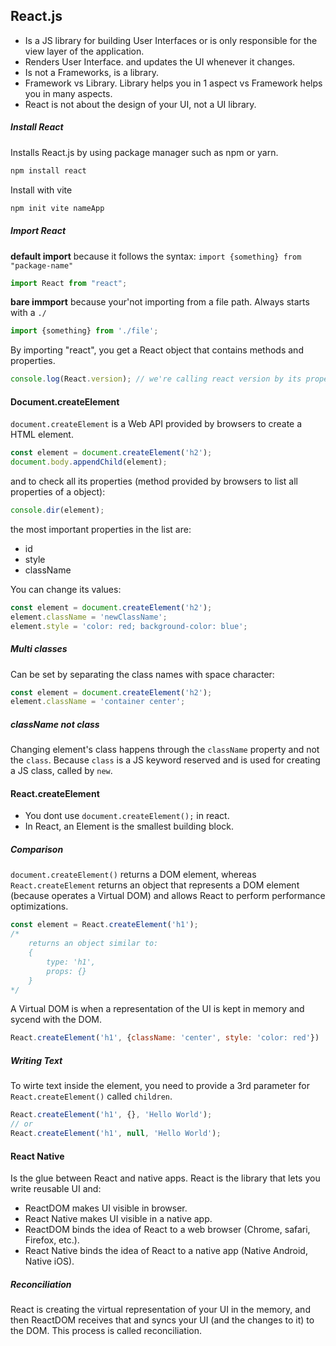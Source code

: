 ## React.js
 - Is a JS library for building User Interfaces or is only responsible for the view layer of the application.
 - Renders User Interface. and updates the UI whenever it changes.
 - Is not a Frameworks, is a library.
 - Framework vs Library. Library helps you in 1 aspect vs Framework helps you in many aspects.
 - React is not about the design of your UI, not a UI library.
 
##### Install React
Installs React.js by using package manager such as npm or yarn.
```sh
npm install react
```
Install with vite
```sh
npm init vite nameApp
```

##### Import React
**default import** because it follows the syntax: `import {something} from "package-name"`
```javascript
import React from "react";
```
**bare immport** because your'not importing from a file path. Always starts with a `./`
```javascript
import {something} from './file';
```
By importing "react", you get a React object that contains methods and properties.
```javascript
console.log(React.version); // we're calling react version by its property
```

#### Document.createElement
`document.createElement` is a Web API provided by browsers to create a HTML element.
```javascript
const element = document.createElement('h2');
document.body.appendChild(element);
```
and to check all its properties (method provided by browsers to list all properties of a object):
```javascript
console.dir(element);
```
the most important properties in the list are:
- id
- style
- className

You can change its values:
```javascript
const element = document.createElement('h2');
element.className = 'newClassName';
element.style = 'color: red; background-color: blue';
```

##### Multi classes
Can be set by separating the class names with space character:
```javascript
const element = document.createElement('h2');
element.className = 'container center';
```

##### className not class
Changing element's class happens through the `className` property and not the `class`. Because `class` is a JS keyword reserved and is used for creating a JS class, called by `new`.

#### React.createElement
* You dont use `document.createElement();` in react.
* In React, an Element is the smallest building block.

##### Comparison
`document.createElement()` returns a DOM element, whereas `React.createElement` returns an object that represents a DOM element (because operates a Virtual DOM) and allows React to perform performance optimizations.
```javascript
const element = React.createElement('h1');
/*
    returns an object similar to:
    {
        type: 'h1',
        props: {}
    }
*/
```
A Virtual DOM is when a representation of the UI is kept in memory and sycend with the DOM.
```javascript
React.createElement('h1', {className: 'center', style: 'color: red'})
```

##### Writing Text
To wirte text inside the element, you need to provide a 3rd parameter for `React.createElement()` called `children`.
```javascript
React.createElement('h1', {}, 'Hello World');
// or
React.createElement('h1', null, 'Hello World');
```

#### React Native
Is the glue between React and native apps. React is the library that lets you write reusable UI and:
* ReactDOM makes UI visible in browser.
* React Native makes UI visible in a native app.
* ReactDOM binds the idea of React to a web browser (Chrome, safari, Firefox, etc.).
* React Native binds the idea of React to a native app (Native Android, Native iOS).

##### Reconciliation
React is creating the virtual representation of your UI in the memory, and then ReactDOM receives that and syncs your UI (and the changes to it) to the DOM. This process is called reconciliation.

